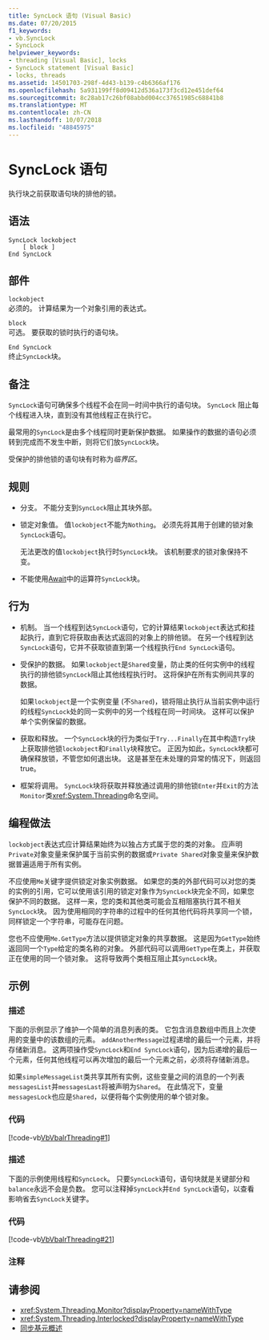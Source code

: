 ```yaml
---
title: SyncLock 语句 (Visual Basic)
ms.date: 07/20/2015
f1_keywords:
- vb.SyncLock
- SyncLock
helpviewer_keywords:
- threading [Visual Basic], locks
- SyncLock statement [Visual Basic]
- locks, threads
ms.assetid: 14501703-298f-4d43-b139-c4b6366af176
ms.openlocfilehash: 5a931199ff8d09412d536a173f3cd12e451def64
ms.sourcegitcommit: 8c28ab17c26bf08abbd004cc37651985c68841b8
ms.translationtype: MT
ms.contentlocale: zh-CN
ms.lasthandoff: 10/07/2018
ms.locfileid: "48845975"
---
```

# <a name="synclock-statement"></a>SyncLock 语句
执行块之前获取语句块的排他的锁。  
  
## <a name="syntax"></a>语法  
  
```  
SyncLock lockobject  
    [ block ]  
End SyncLock  
```  
  
## <a name="parts"></a>部件  
 `lockobject`  
 必须的。 计算结果为一个对象引用的表达式。  
  
 `block`  
 可选。 要获取的锁时执行的语句块。  
  
 `End SyncLock`  
 终止`SyncLock`块。  
  
## <a name="remarks"></a>备注  
 `SyncLock`语句可确保多个线程不会在同一时间中执行的语句块。 `SyncLock` 阻止每个线程进入块，直到没有其他线程正在执行它。  
  
 最常用的`SyncLock`是由多个线程同时更新保护数据。 如果操作的数据的语句必须转到完成而不发生中断，则将它们放`SyncLock`块。  
  
 受保护的排他锁的语句块有时称为*临界区*。  
  
## <a name="rules"></a>规则  
  
-   分支。 不能分支到`SyncLock`阻止其块外部。  
  
-   锁定对象值。 值`lockobject`不能为`Nothing`。 必须先将其用于创建的锁对象`SyncLock`语句。  
  
     无法更改的值`lockobject`执行时`SyncLock`块。 该机制要求的锁对象保持不变。  
  
-   不能使用[Await](../../../visual-basic/language-reference/operators/await-operator.md)中的运算符`SyncLock`块。  
  
## <a name="behavior"></a>行为  
  
-   机制。 当一个线程到达`SyncLock`语句，它的计算结果`lockobject`表达式和挂起执行，直到它将获取由表达式返回的对象上的排他锁。 在另一个线程到达`SyncLock`语句，它并不获取锁直到第一个线程执行`End SyncLock`语句。  
  
-   受保护的数据。 如果`lockobject`是`Shared`变量，防止类的任何实例中的线程执行的排他锁`SyncLock`阻止其他线程执行时。 这将保护在所有实例间共享的数据。  
  
     如果`lockobject`是一个实例变量 (不`Shared`)，锁将阻止执行从当前实例中运行的线程`SyncLock`处的同一实例中的另一个线程在同一时间块。 这样可以保护单个实例保留的数据。  
  
-   获取和释放。 一个`SyncLock`块的行为类似于`Try...Finally`在其中构造`Try`块上获取排他锁`lockobject`和`Finally`块释放它。 正因为如此，`SyncLock`块都可确保释放锁，不管您如何退出块。 这是甚至在未处理的异常的情况下，则返回 true。  
  
-   框架将调用。 `SyncLock`块将获取并释放通过调用的排他锁`Enter`并`Exit`的方法`Monitor`类<xref:System.Threading>命名空间。  
  
## <a name="programming-practices"></a>编程做法  
 `lockobject`表达式应计算结果始终为以独占方式属于您的类的对象。 应声明`Private`对象变量来保护属于当前实例的数据或`Private Shared`对象变量来保护数据普遍适用于所有实例。  
  
 不应使用`Me`关键字提供锁定对象实例数据。 如果您的类的外部代码可以对您的类的实例的引用，它可以使用该引用的锁定对象作为`SyncLock`块完全不同，如果您保护不同的数据。 这样一来，您的类和其他类可能会互相阻塞执行其不相关`SyncLock`块。 因为使用相同的字符串的过程中的任何其他代码将共享同一个锁，同样锁定一个字符串，可能存在问题。  
  
 您也不应使用`Me.GetType`方法以提供锁定对象的共享数据。 这是因为`GetType`始终返回同一个`Type`给定的类名称的对象。 外部代码可以调用`GetType`在类上，并获取正在使用的同一个锁对象。 这将导致两个类相互阻止其`SyncLock`块。  
  
## <a name="examples"></a>示例  
  
### <a name="description"></a>描述  
 下面的示例显示了维护一个简单的消息列表的类。 它包含消息数组中而且上次使用的变量中的该数组的元素。 `addAnotherMessage`过程递增的最后一个元素，并将存储新消息。 这两项操作受`SyncLock`和`End SyncLock`语句，因为后递增的最后一个元素，任何其他线程可以再次增加的最后一个元素之前，必须将存储新消息。  
  
 如果`simpleMessageList`类共享其所有实例，这些变量之间的消息的一个列表`messagesList`并`messagesLast`将被声明为`Shared`。 在此情况下，变量`messagesLock`也应是`Shared`，以便将每个实例使用的单个锁对象。  
  
### <a name="code"></a>代码  
 [!code-vb[VbVbalrThreading#1](../../../visual-basic/language-reference/statements/codesnippet/VisualBasic/synclock-statement_1.vb)]  
  
### <a name="description"></a>描述  
 下面的示例使用线程和`SyncLock`。 只要`SyncLock`语句，语句块就是关键部分和`balance`永远不会是负数。 您可以注释掉`SyncLock`并`End SyncLock`语句，以查看影响省去`SyncLock`关键字。  
  
### <a name="code"></a>代码  
 [!code-vb[VbVbalrThreading#21](../../../visual-basic/language-reference/statements/codesnippet/VisualBasic/synclock-statement_2.vb)]  
  
### <a name="comments"></a>注释  
  
## <a name="see-also"></a>请参阅

- <xref:System.Threading.Monitor?displayProperty=nameWithType>
- <xref:System.Threading.Interlocked?displayProperty=nameWithType>
- [同步基元概述](../../../standard/threading/overview-of-synchronization-primitives.md)
